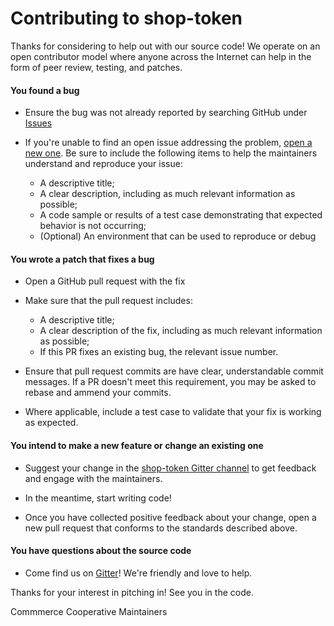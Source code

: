 # Contributing to shop-token

Thanks for considering to help out with our source code! We operate on an open
contributor model where anyone across the Internet can help in the form of peer
review, testing, and patches.

#### You found a bug

- Ensure the bug was not already reported by searching GitHub under 
  [Issues](https://github.com/comrse/shop-token/issues)
  
- If you're unable to find an open issue addressing the problem, [open a new
  one](https://github.com/comrse/shop-token/issues/new). Be sure to include the
  following items to help the maintainers understand and reproduce your issue:
    - A descriptive title;
    - A clear description, including as much relevant information as possible;
    - A code sample or results of a test case demonstrating that expected
      behavior is not occurring;
    - (Optional) An environment that can be used to reproduce or debug

#### You wrote a patch that fixes a bug

- Open a GitHub pull request with the fix

- Make sure that the pull request includes:
  - A descriptive title;
  - A clear description of the fix, including as much relevant information as
    possible;
  - If this PR fixes an existing bug, the relevant issue number.
  
- Ensure that pull request commits are have clear, understandable commit
  messages. If a PR doesn't meet this requirement, you may be asked to rebase
  and ammend your commits.
  
- Where applicable, include a test case to validate that your fix is working as
  expected.

#### You intend to make a new feature or change an existing one

- Suggest your change in the [shop-token Gitter channel](
  https://gitter.im/commercecoop/shop-token) to get
  feedback and engage with the maintainers.
  
- In the meantime, start writing code!

- Once you have collected positive feedback about your change, open a new pull
  request that conforms to the standards described above.

#### You have questions about the source code

- Come find us on [Gitter](https://gitter.im/commercecoop)! We're friendly and
  love to help.
  
Thanks for your interest in pitching in! See you in the code.

Commmerce Cooperative Maintainers
